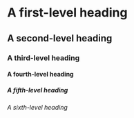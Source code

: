 # A first-level heading
## A second-level heading
### A third-level heading
#### A fourth-level heading
##### A fifth-level heading
###### A sixth-level heading